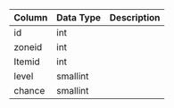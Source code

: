 | Column | Data Type | Description |
| ------ | --------- | ----------- |
| id     | int       |             |
| zoneid | int       |             |
| Itemid | int       |             |
| level  | smallint  |             |
| chance | smallint  |             |